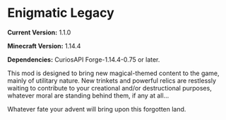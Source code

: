 # Enigmatic Legacy

**Current Version:** 1.1.0

**Minecraft Version:** 1.14.4

**Dependencies:** CuriosAPI Forge-1.14.4-0.75 or later.

This mod is designed to bring new magical-themed content to the game, mainly of utilitary nature. New trinkets and powerful relics are restlessly waiting to contribute to your creational and/or destructional purposes, whatever moral are standing behind them, if any at all...

Whatever fate your advent will bring upon this forgotten land.
